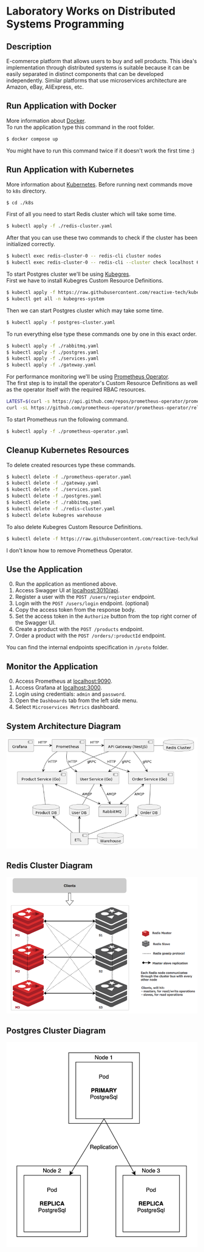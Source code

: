 # Laboratory Works on Distributed Systems Programming

## Description

E-commerce platform that allows users to buy and sell products. This idea's implementation through distributed systems is suitable because it can be easily separated in distinct components that can be developed independently. Similar platforms that use microservices architecture are Amazon, eBay, AliExpress, etc.

## Run Application with Docker

More information about [Docker](https://www.docker.com/).  
To run the application type this command in the root folder.

```bash
$ docker compose up
```

You might have to run this command twice if it doesn't work the first time :)

## Run Application with Kubernetes

More information about [Kubernetes](https://kubernetes.io/). Before running next commands move to `k8s` directory.

```bash
$ cd ./k8s
```

First of all you need to start Redis cluster which will take some time.

```bash
$ kubectl apply -f ./redis-cluster.yaml
```

After that you can use these two commands to check if the cluster has been initialized correctly.

```bash
$ kubectl exec redis-cluster-0 -- redis-cli cluster nodes
$ kubectl exec redis-cluster-0 -- redis-cli --cluster check localhost 6379
```

To start Postgres cluster we'll be using [Kubegres](https://www.kubegres.io/doc/getting-started.html).  
First we have to install Kubegres Custom Resource Definitions.

```bash
$ kubectl apply -f https://raw.githubusercontent.com/reactive-tech/kubegres/v1.17/kubegres.yaml
$ kubectl get all -n kubegres-system
```

Then we can start Postgres cluster which may take some time.

```bash
$ kubectl apply -f postgres-cluster.yaml
```

To run everything else type these commands one by one in this exact order.

```bash
$ kubectl apply -f ./rabbitmq.yaml
$ kubectl apply -f ./postgres.yaml
$ kubectl apply -f ./services.yaml
$ kubectl apply -f ./gateway.yaml
```

For performance monitoring we'll be using [Prometheus Operator](https://prometheus-operator.dev/).  
The first step is to install the operator's Custom Resource Definitions as well as the operator itself with the required RBAC resources.

```bash
LATEST=$(curl -s https://api.github.com/repos/prometheus-operator/prometheus-operator/releases/latest | jq -cr .tag_name)
curl -sL https://github.com/prometheus-operator/prometheus-operator/releases/download/${LATEST}/bundle.yaml | kubectl create -f -
```

To start Prometheus run the following command.

```bash
$ kubectl apply -f ./prometheus-operator.yaml
```

## Cleanup Kubernetes Resources

To delete created resources type these commands.

```bash
$ kubectl delete -f ./prometheus-operator.yaml
$ kubectl delete -f ./gateway.yaml
$ kubectl delete -f ./services.yaml
$ kubectl delete -f ./postgres.yaml
$ kubectl delete -f ./rabbitmq.yaml
$ kubectl delete -f ./redis-cluster.yaml
$ kubectl delete kubegres warehouse
```

To also delete Kubegres Custom Resource Definitions.

```bash
$ kubectl delete -f https://raw.githubusercontent.com/reactive-tech/kubegres/v1.17/kubegres.yaml
```

I don't know how to remove Prometheus Operator.

## Use the Application

0. Run the application as mentioned above.
1. Access Swagger UI at [localhost:3010/api](http://localhost:3010/api).
2. Register a user with the `POST /users/register` endpoint.
3. Login with the `POST /users/login` endpoint. (optional)
4. Copy the access token from the response body.
5. Set the access token in the `Authorize` button from the top right corner of the Swagger UI.
6. Create a product with the `POST /products` endpoint.
7. Order a product with the `POST /orders/:productId` endpoint.

You can find the internal endpoints specification in `/proto` folder.

## Monitor the Application

0. Access Prometheus at [localhost:9090](http://localhost:9090).
1. Access Grafana at [localhost:3000](http://localhost:3000).
2. Login using credentials: `admin` and `password`.
3. Open the `Dashboards` tab from the left side menu.
4. Select `Microservices Metrics` dashboard.

## System Architecture Diagram

![Diagram](https://github.com/Marcel-MD/pad-labs/blob/main/diagram.png)

## Redis Cluster Diagram

![Diagram](https://github.com/Marcel-MD/pad-labs/blob/main/redis-cluster.png)

## Postgres Cluster Diagram

![Diagram](https://github.com/Marcel-MD/pad-labs/blob/main/postgres-cluster.png)
